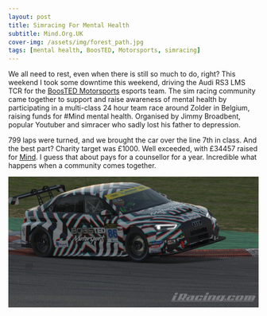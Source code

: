 ```yaml
---
layout: post
title: Simracing For Mental Health
subtitle: Mind.Org.UK
cover-img: /assets/img/forest_path.jpg
tags: [mental health, BoosTED, Motorsports, simracing]
---
```

We all need to rest, even when there is still so much to do, right? This weekend I took some downtime this weekend, driving 
the Audi RS3 LMS TCR for the [BoosTED Motorsports][BoostTED] esports team. The sim racing community came together to support and raise awareness of 
mental health by participating in a multi-class 24 hour team race around Zolder in Belgium, raising funds for #Mind mental 
health. Organised by Jimmy Broadbent, popular Youtuber and simracer who sadly lost his father to depression. 

799 laps were turned, and we brought the car over the line 7th in class. And the best part? Charity target was £1000. Well 
exceeded, with £34457 raised for [Mind][MindUKJimmy]. I guess that about pays for a counsellor for a year. Incredible what 
happens when a community comes together.

[BoostTED]: https://www.facebook.com/BoosTEDmsport
[MindUKJimmy]: https://www.justgiving.com/fundraising/race-for-mental-health
![BoosTED TCR](/assets/img/BoosTED_tcr.jpg)


